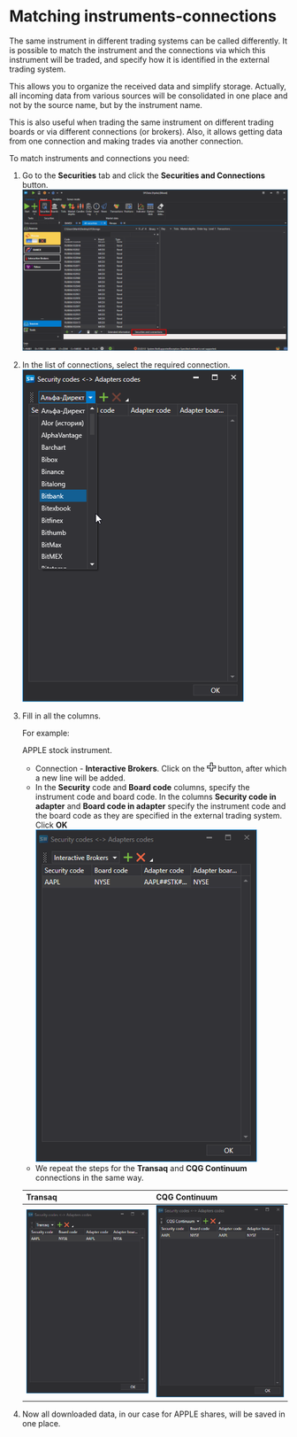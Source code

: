 # Matching instruments\-connections

The same instrument in different trading systems can be called differently. It is possible to match the instrument and the connections via which this instrument will be traded, and specify how it is identified in the external trading system.

This allows you to organize the received data and simplify storage. Actually, all incoming data from various sources will be consolidated in one place and not by the source name, but by the instrument name.

This is also useful when trading the same instrument on different trading boards or via different connections (or brokers). Also, it allows getting data from one connection and making trades via another connection.

To match instruments and connections you need:

1. Go to the **Securities** tab and click the **Securities and Connections** button.![Designer Security mapping 01 00](../../../images/designer_security_mapping_01_00.png)
2. In the list of connections, select the required connection.![Designer Security mapping 01](../../../images/designer_security_mapping_01.png)
3. Fill in all the columns.

   For example:

   APPLE stock instrument.
   - Connection \- **Interactive Brokers**. Click on the ![Designer Creation tool 00](../../../images/designer_creation_tool_00.png) button, after which a new line will be added. 
   - In the **Security** code and **Board code** columns, specify the instrument code and board code. In the columns **Security code in adapter** and **Board code in adapter** specify the instrument code and the board code as they are specified in the external trading system. Click **OK** ![Designer Security mapping 01 01](../../../images/designer_security_mapping_01_01.png)
   - We repeat the steps for the **Transaq** and **CQG Continuum** connections in the same way. 

   | **Transaq**                                                                       | **CQG Continuum**                                                                 |
   | --------------------------------------------------------------------------------- | --------------------------------------------------------------------------------- |
   | ![Designer Security mapping 01 02](../../../images/designer_security_mapping_01_02.png) | ![Designer Security mapping 01 03](../../../images/designer_security_mapping_01_03.png) |
4. Now all downloaded data, in our case for APPLE shares, will be saved in one place.
